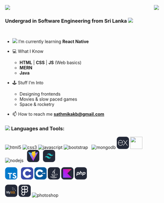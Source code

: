 <img align="right" height="200" src="https://media.giphy.com/media/ao9DUiTKH60XS/giphy.gif"/>

<img src="https://readme-typing-svg.herokuapp.com?&font=IBM+Plex+Sans&color=abcdef&size=28&weight=500&lines=Hi,+I'm+Thimeth+Sathmika;Welcome+to+my+GitHub+Profile!" />

<h3>Undergrad in Software Engineering from Sri Lanka  <img src="https://media.giphy.com/media/mGcNjsfWAjY5AEZNw6/giphy.gif" width="50"></h3><br>

- <img src="https://media.giphy.com/media/TEnXkcsHrP4YedChhA/giphy.gif" width ="25"> I’m currently learning **React Native**

- 💻 What I Know
    - **HTML** | **CSS** | **JS** (Web basics)
    - **MERN**
    - **Java**
 
- 🕹️ Stuff I’m Into
    - Designing frontends  
    - Movies & slow paced games
    - Space & rocketry
 
      
- 📫 How to reach me **sathmikakb@gmail.com**


<h3 align="left"><img src="https://media2.giphy.com/media/QssGEmpkyEOhBCb7e1/giphy.gif?cid=ecf05e47a0n3gi1bfqntqmob8g9aid1oyj2wr3ds3mg700bl&rid=giphy.gif" width ="25">&nbsp;Languages and Tools:</h3>
<p align="left">
  <!-- HTML, CSS, JS Group -->
  <img src="https://github.com/Scar1109/skill-icons/blob/main/icons/HTML.svg" alt="html5" width="40" height="40"/>
  <img src="https://github.com/Scar1109/skill-icons/blob/main/icons/CSS.svg" alt="css3" width="40" height="40"/>
  <img src="https://github.com/Scar1109/skill-icons/blob/main/icons/JavaScript.svg" alt="javascript" width="40" height="40"/>
  <img src="https://github.com/Scar1109/skill-icons/blob/main/icons/Bootstrap.svg" alt="bootstrap" width="40" height="40"/> &nbsp;

  <!-- MERN Stack Group -->
  <img src="https://github.com/Scar1109/skill-icons/blob/main/icons/MongoDB.svg" alt="mongodb" width="40" height="40"/>
  <img src="https://github.com/tandpfun/skill-icons/blob/main/icons/ExpressJS-Dark.svg" alt="express" width="40" height="40"/>
  <img src="https://github.com/Scar1109/skill-icons/blob/main/icons/React-Dark.svg" width="40" height="40"/>
  <img src="https://github.com/Scar1109/skill-icons/blob/main/icons/NodeJS-Dark.svg" alt="nodejs" width="40" height="40"/> &nbsp;
  <img src="https://raw.githubusercontent.com/tandpfun/skill-icons/65dea6c4eaca7da319e552c09f4cf5a9a8dab2c8/icons/Vite-Dark.svg" alt="vite" width="40" height="40"/> &nbsp;
  <img src="https://raw.githubusercontent.com/tandpfun/skill-icons/65dea6c4eaca7da319e552c09f4cf5a9a8dab2c8/icons/TailwindCSS-Dark.svg" alt="tailwindcss" width="40" height="40"/> &nbsp;

  <!-- Other Programming Languages -->
  <img src="https://raw.githubusercontent.com/tandpfun/skill-icons/65dea6c4eaca7da319e552c09f4cf5a9a8dab2c8/icons/TypeScript.svg" alt="typescript" width="40" height="40"/> &nbsp;
  <img src="https://raw.githubusercontent.com/tandpfun/skill-icons/65dea6c4eaca7da319e552c09f4cf5a9a8dab2c8/icons/C.svg" alt="c" width="40" height="40"/>
  <img src="https://raw.githubusercontent.com/tandpfun/skill-icons/65dea6c4eaca7da319e552c09f4cf5a9a8dab2c8/icons/CPP.svg" alt="cplusplus" width="40" height="40"/>
  <img src="https://github.com/tandpfun/skill-icons/blob/main/icons/Java-Dark.svg" alt="java" width="40" height="40"/>
  <img src="https://raw.githubusercontent.com/tandpfun/skill-icons/65dea6c4eaca7da319e552c09f4cf5a9a8dab2c8/icons/Kotlin-Dark.svg" alt="kotlin" width="40" height="40"/>
  <img src="https://raw.githubusercontent.com/tandpfun/skill-icons/65dea6c4eaca7da319e552c09f4cf5a9a8dab2c8/icons/PHP-Dark.svg" alt="php" width="40" height="40"/>

  <!-- Databases and Version Control -->
  <img src="https://raw.githubusercontent.com/tandpfun/skill-icons/65dea6c4eaca7da319e552c09f4cf5a9a8dab2c8/icons/MySQL-Dark.svg" alt="mysql" width="40" height="40"/>

  <!-- Design Software Group -->
  <img src="https://raw.githubusercontent.com/tandpfun/skill-icons/65dea6c4eaca7da319e552c09f4cf5a9a8dab2c8/icons/Figma-Dark.svg" alt="figma" width="40" height="40"/>
  <img src="https://github.com/Scar1109/skill-icons/blob/main/icons/Photoshop.svg" alt="photoshop" width="40" height="40"/>
</p>
